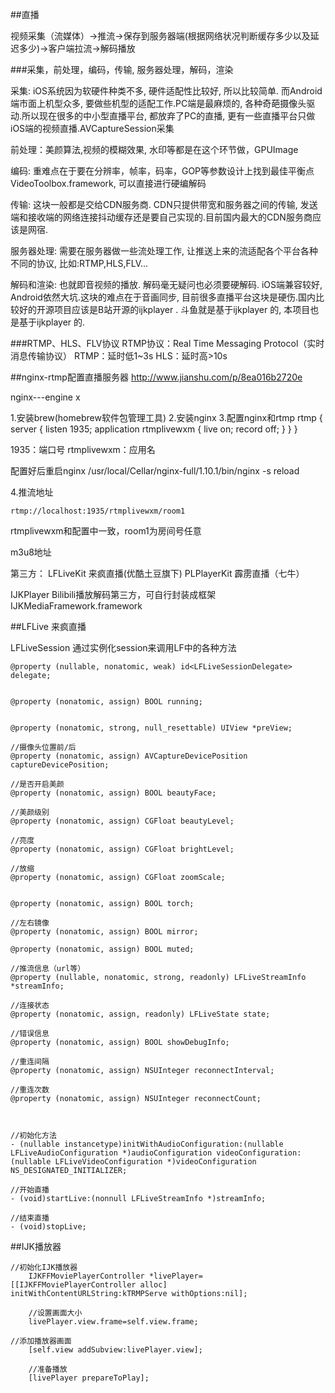##直播

视频采集（流媒体）->推流->保存到服务器端(根据网络状况判断缓存多少以及延迟多少)->客户端拉流->解码播放

###采集，前处理，编码，传输, 服务器处理，解码，渲染

采集: iOS系统因为软硬件种类不多, 硬件适配性比较好, 所以比较简单. 而Android端市面上机型众多, 要做些机型的适配工作.PC端是最麻烦的, 各种奇葩摄像头驱动.所以现在很多的中小型直播平台, 都放弃了PC的直播, 更有一些直播平台只做iOS端的视频直播.AVCaptureSession采集

前处理：美颜算法,视频的模糊效果, 水印等都是在这个环节做，GPUImage

编码: 重难点在于要在分辨率，帧率，码率，GOP等参数设计上找到最佳平衡点VideoToolbox.framework, 可以直接进行硬编解码

传输: 这块一般都是交给CDN服务商. CDN只提供带宽和服务器之间的传输, 发送端和接收端的网络连接抖动缓存还是要自己实现的.目前国内最大的CDN服务商应该是网宿.

服务器处理: 需要在服务器做一些流处理工作, 让推送上来的流适配各个平台各种不同的协议, 比如:RTMP,HLS,FLV...

解码和渲染: 也就即音视频的播放. 解码毫无疑问也必须要硬解码. iOS端兼容较好, Android依然大坑.这块的难点在于音画同步, 目前很多直播平台这块是硬伤.国内比较好的开源项目应该是B站开源的ijkplayer . 斗鱼就是基于ijkplayer 的, 本项目也是基于ijkplayer 的.

###RTMP、HLS、FLV协议
RTMP协议：Real Time Messaging Protocol（实时消息传输协议）
RTMP：延时低1~3s
HLS：延时高>10s


##nginx-rtmp配置直播服务器
http://www.jianshu.com/p/8ea016b2720e

nginx---engine x

1.安装brew(homebrew软件包管理工具)
2.安装nginx
3.配置nginx和rtmp
rtmp {
    server {
        listen 1935;
        application rtmplivewxm {
            live on;
            record off;
        }
    }
}

1935：端口号
rtmplivewxm：应用名

配置好后重启nginx
/usr/local/Cellar/nginx-full/1.10.1/bin/nginx -s reload

4.推流地址
```
rtmp://localhost:1935/rtmplivewxm/room1
```

rtmplivewxm和配置中一致，room1为房间号任意


m3u8地址


第三方：
LFLiveKit 来疯直播(优酷土豆旗下)
PLPlayerKit 霹雳直播（七牛）

IJKPlayer Bilibili播放解码第三方，可自行封装成框架IJKMediaFramework.framework

##LFLive 来疯直播

LFLiveSession 通过实例化session来调用LF中的各种方法
```
@property (nullable, nonatomic, weak) id<LFLiveSessionDelegate> delegate;


@property (nonatomic, assign) BOOL running;


@property (nonatomic, strong, null_resettable) UIView *preView;

//摄像头位置前/后
@property (nonatomic, assign) AVCaptureDevicePosition captureDevicePosition;

//是否开启美颜
@property (nonatomic, assign) BOOL beautyFace;

//美颜级别
@property (nonatomic, assign) CGFloat beautyLevel;

//亮度
@property (nonatomic, assign) CGFloat brightLevel;

//放缩
@property (nonatomic, assign) CGFloat zoomScale;


@property (nonatomic, assign) BOOL torch;

//左右镜像
@property (nonatomic, assign) BOOL mirror;

@property (nonatomic, assign) BOOL muted;

//推流信息（url等）
@property (nullable, nonatomic, strong, readonly) LFLiveStreamInfo *streamInfo;

//连接状态
@property (nonatomic, assign, readonly) LFLiveState state;

//错误信息
@property (nonatomic, assign) BOOL showDebugInfo;

//重连间隔
@property (nonatomic, assign) NSUInteger reconnectInterval;

//重连次数
@property (nonatomic, assign) NSUInteger reconnectCount;



//初始化方法
- (nullable instancetype)initWithAudioConfiguration:(nullable LFLiveAudioConfiguration *)audioConfiguration videoConfiguration:(nullable LFLiveVideoConfiguration *)videoConfiguration NS_DESIGNATED_INITIALIZER;

//开始直播
- (void)startLive:(nonnull LFLiveStreamInfo *)streamInfo;

//结束直播
- (void)stopLive;
```

##IJK播放器
```
//初始化IJK播放器
    IJKFFMoviePlayerController *livePlayer=[[IJKFFMoviePlayerController alloc] initWithContentURLString:kTRMPServe withOptions:nil];
    
    //设置画面大小
    livePlayer.view.frame=self.view.frame;

//添加播放器画面
    [self.view addSubview:livePlayer.view];
    
    //准备播放
    [livePlayer prepareToPlay];

```
